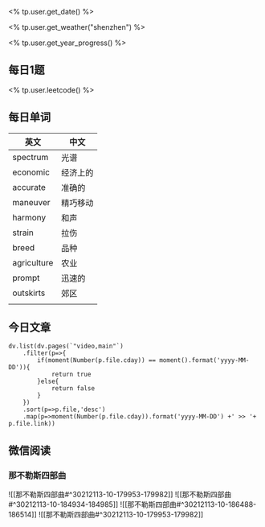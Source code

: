<% tp.user.get_date() %>

<% tp.user.get_weather("shenzhen") %>

<% tp.user.get_year_progress() %>

## 每日1题

<% tp.user.leetcode() %>

## 每日单词

| 英文        | 中文     |
| ----------- | -------- |
| spectrum    | 光谱     |
| economic    | 经济上的 |
| accurate    | 准确的   |
| maneuver    | 精巧移动 |
| harmony     | 和声     |
| strain      | 拉伤     |
| breed       | 品种     |
| agriculture | 农业     |
| prompt      | 迅速的   |
| outskirts   | 郊区     |
|             |          |

## 今日文章

```dataviewjs
dv.list(dv.pages(`"video,main"`)
	.filter(p=>{
		if(moment(Number(p.file.cday)) == moment().format('yyyy-MM-DD')){
			return true
		}else{
			return false
		}
	})
	.sort(p=>p.file,'desc')
	.map(p=>moment(Number(p.file.cday)).format('yyyy-MM-DD') +' >> '+ p.file.link)) 
```

## 微信阅读

<!-- start of weread -->

### 那不勒斯四部曲
![[那不勒斯四部曲#^30212113-10-179953-179982]]
![[那不勒斯四部曲#^30212113-10-184934-184985]]
![[那不勒斯四部曲#^30212113-10-186488-186514]]
![[那不勒斯四部曲#^30212113-10-179953-179982]]
<!-- end of weread -->
